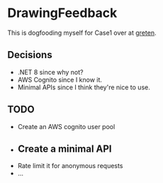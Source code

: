 # DrawingFeedback

This is dogfooding myself for Case1 over at [greten](#TODO:repo-link).

## Decisions

- .NET 8 since why not?
- AWS Cognito since I know it.
- Minimal APIs since I think they're nice to use.

## TODO

- Create an AWS cognito user pool
- Create a minimal API
  - 
- Rate limit it for anonymous requests
- ...